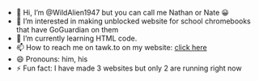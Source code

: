 - 👋 Hi, I’m @WildAlien1947 but you can call me Nathan or Nate 😀
- 👀 I’m interested in making unblocked website for school chromebooks that have GoGuardian on them
- 🌱 I’m currently learning HTML code.
- 📫 How to reach me on tawk.to on my website: <a href="https://sites.google.com/philasd.org/huihub/things/chat-with-me-after-school-hours"> click here </a>
- 😄 Pronouns: him, his
- ⚡ Fun fact: I have made 3 websites but only 2 are running right now

<!---
WildAlien1947/WildAlien1947 is a ✨ special ✨ repository because its `README.md` (this file) appears on your GitHub profile.
You can click the Preview link to take a look at your changes.
--->
